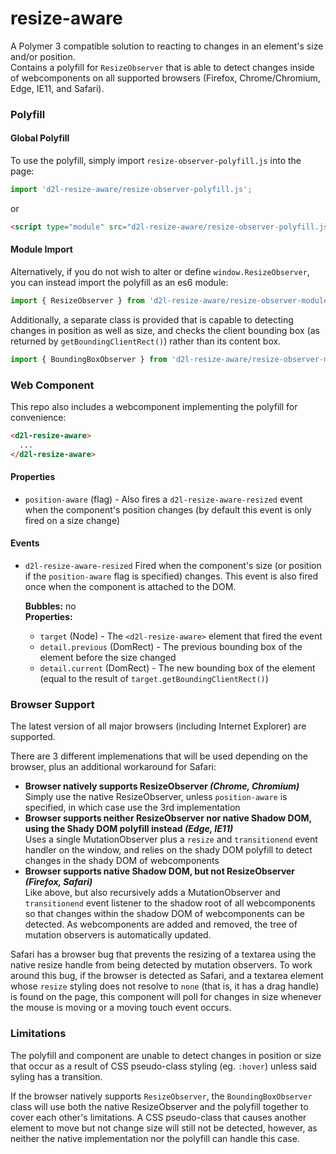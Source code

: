 # resize-aware
A Polymer 3 compatible solution to reacting to changes in an element's size and/or position.  
Contains a polyfill for `ResizeObserver` that is able to detect changes inside of webcomponents on all supported browsers (Firefox, Chrome/Chromium, Edge, IE11, and Safari).  

### Polyfill

#### Global Polyfill
To use the polyfill, simply import `resize-observer-polyfill.js` into the page:
```javascript
import 'd2l-resize-aware/resize-observer-polyfill.js';
```
or
```html
<script type="module" src="d2l-resize-aware/resize-observer-polyfill.js"></script>
```

#### Module Import
Alternatively, if you do not wish to alter or define `window.ResizeObserver`, you can instead import the polyfill as an es6 module:
```javascript
import { ResizeObserver } from 'd2l-resize-aware/resize-observer-module.js';
```

Additionally, a separate class is provided that is capable to detecting changes in position as well as size, and checks the client bounding box (as returned by `getBoundingClientRect()`) rather than its content box.
```javascript
import { BoundingBoxObserver } from 'd2l-resize-aware/resize-observer-module.js';
```

### Web Component
This repo also includes a webcomponent implementing the polyfill for convenience:
```html
<d2l-resize-aware>
  ...
</d2l-resize-aware>
```

#### Properties

 - `position-aware` (flag) - Also fires a `d2l-resize-aware-resized` event when the component's position changes (by default this event is only fired on a size change)
 
#### Events

 - `d2l-resize-aware-resized`
   Fired when the component's size (or position if the `position-aware` flag is specified) changes. This event is also fired once when the component is attached to the DOM.

   **Bubbles:** no  
   **Properties:**
    - `target` (Node) - The `<d2l-resize-aware>` element that fired the event
    - `detail.previous` (DomRect) - The previous bounding box of the element before the size changed
    - `detail.current` (DomRect) - The new bounding box of the element (equal to the result of `target.getBoundingClientRect()`)
    
### Browser Support

The latest version of all major browsers (including Internet Explorer) are supported.

There are 3 different implemenations that will be used depending on the browser, plus an additional workaround for Safari:
  - **Browser natively supports ResizeObserver _(Chrome, Chromium)_**  
    Simply use the native ResizeObserver, unless `position-aware` is specified, in which case use the 3rd implementation
  - **Browser supports neither ResizeObserver nor native Shadow DOM, using the Shady DOM polyfill instead _(Edge, IE11)_**  
    Uses a single MutationObserver plus a `resize` and `transitionend` event handler on the window, and relies on the shady DOM polyfill to detect changes in the shady DOM of webcomponents
  - **Browser supports native Shadow DOM, but not ResizeObserver _(Firefox, Safari)_**  
    Like above, but also recursively adds a MutationObserver and `transitionend` event listener to the shadow root of all webcomponents so that changes within the shadow DOM of webcomponents can be detected. As webcomponents are added and removed, the tree of mutation observers is automatically updated.

Safari has a browser bug that prevents the resizing of a textarea using the native resize handle from being detected by mutation observers. To work around this bug, if the browser is detected as Safari, and a textarea element whose `resize` styling does not resolve to `none` (that is, it has a drag handle) is found on the page, this component will poll for changes in size whenever the mouse is moving or a moving touch event occurs. 

### Limitations

The polyfill and component are unable to detect changes in position or size that occur as a result of CSS pseudo-class styling (eg. `:hover`) unless said syling has a transition.  
  
If the browser natively supports `ResizeObserver`, the `BoundingBoxObserver` class will use both the native ResizeObserver and the polyfill together to cover each other's limitations. A CSS pseudo-class that causes another element to move but not change size will still not be detected, however, as neither the native implementation nor the polyfill can handle this case.

